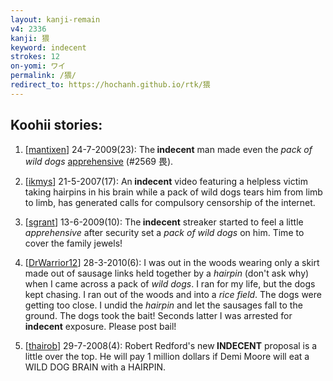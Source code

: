 ```yaml
---
layout: kanji-remain
v4: 2336
kanji: 猥
keyword: indecent
strokes: 12
on-yomi: ワイ
permalink: /猥/
redirect_to: https://hochanh.github.io/rtk/猥
---
```


## Koohii stories: 

1) [<a href="http://kanji.koohii.com/profile/mantixen">mantixen</a>] 24-7-2009(23): The<strong> indecent</strong> man made even the <em>pack of wild dogs</em> <a href="../v4/2569.html">apprehensive</a> (#2569 畏).

2) [<a href="http://kanji.koohii.com/profile/ikmys">ikmys</a>] 21-5-2007(17): An<strong> indecent</strong> video featuring a helpless victim taking hairpins in his brain while a pack of wild dogs tears him from limb to limb, has generated calls for compulsory censorship of the internet.

3) [<a href="http://kanji.koohii.com/profile/sgrant">sgrant</a>] 13-6-2009(10): The<strong> indecent</strong> streaker started to feel a little <em>apprehensive</em> after security set a <em>pack of wild dogs</em> on him. Time to cover the family jewels!

4) [<a href="http://kanji.koohii.com/profile/DrWarrior12">DrWarrior12</a>] 28-3-2010(6): I was out in the woods wearing only a skirt made out of sausage links held together by a <em>hairpin</em> (don&#039;t ask why) when I came across a pack of <em>wild dogs</em>. I ran for my life, but the dogs kept chasing. I ran out of the woods and into a <em>rice field</em>. The dogs were getting too close. I undid the <em>hairpin</em> and let the sausages fall to the ground. The dogs took the bait! Seconds latter I was arrested for<strong> indecent</strong> exposure. Please post bail!

5) [<a href="http://kanji.koohii.com/profile/thairob">thairob</a>] 29-7-2008(4): Robert Redford&#039;s new<strong> INDECENT</strong> proposal is a little over the top. He will pay 1 million dollars if Demi Moore will eat a WILD DOG BRAIN with a HAIRPIN.

